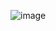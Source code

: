 ![image](https://github.com/Uday-Berad22/ShareIt_FrontEnd/assets/120621657/a6dc9b5a-2e8d-4cb3-b9e9-daa99265080f)
